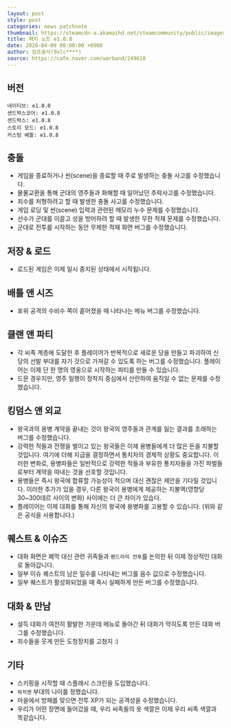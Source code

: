 ```yaml
---
layout: post
style: post
categories: news patchnote
thumbnail: https://steamcdn-a.akamaihd.net/steamcommunity/public/images/clans/26623866/a166e54907aca7dc5919a854da6a8f41cd7119cd.png
title: 패치 노트 e1.0.8
date: 2020-04-09 00:00:00 +0900
author: 임프술사(9xlc****)
source: https://cafe.naver.com/warband/249618
---
```


## 버전
    네이티브: e1.0.0
    샌드박스코어: e1.0.8
    샌드박스: e1.0.8
    스토리 모드: e1.0.8
    커스텀 배틀: e1.0.8

## 충돌
- 게임을 종료하거나 씬(scene)을 종료할 때 주로 발생하는 충돌 사고를 수정했습니다.
- 물물교환을 통해 군대의 영주들과 화해할 때 일어났던 추락사고를 수정했습니다.
- 죄수를 처형하려고 할 때 발생한 충돌 사고를 수정했습니다.
- 게임 로딩 및 씬(scene) 입력과 관련된 메모리 누수 문제를 수정했습니다.
- 선수가 군대를 이끌고 성을 방어하려 할 때 발생한 무한 적재 문제를 수정했습니다.
- 군대로 전투를 시작하는 동안 무제한 적재 화면 버그를 수정했습니다.

## 저장 & 로드
- 로드된 게임은 이제 일시 중지된 상태에서 시작됩니다.

## 배틀 앤 시즈
- 포위 공격의 수비수 쪽이 흩어졌을 때 나타나는 메뉴 버그를 수정했습니다.

## 클랜 앤 파티
- 각 씨족 계층에 도달한 후 플레이어가 반복적으로 새로운 당을 만들고 파괴하여 신당의 선발 부대를 자기 것으로 가져갈 수 있도록 하는 버그를 수정했습니다. 플레이어는 이제 단 한 명의 영웅으로 시작하는 파티를 만들 수 있습니다.
- 드문 경우지만, 영주 일행이 정착지 중심에서 산란하여 움직일 수 없는 문제를 수정했습니다.

## 킹덤스 앤 외교
- 왕국과의 용병 계약을 끝내는 것이 왕국의 영주들과 관계를 잃는 결과를 초래하는 버그를 수정했습니다.
- 강력한 적들과 전쟁을 벌이고 있는 왕국들은 이제 용병들에게 더 많은 돈을 지불할 것입니다. 여기에 더해 지급을 결정하면서 통치자의 경제적 상황도 중요합니다. 이러한 변화로, 용병파들은 일반적으로 강력한 적들과 부유한 통치자들을 가진 파벌들로부터 계약을 따내는 것을 선호할 것입니다.
- 용병들은 즉시 왕국에 합류할 가능성이 적으며 대신 괜찮은 제안을 기다릴 것입니다. 이러한 추가가 있을 경우, 다른 왕국이 용병에게 제공하는 지불액(영향당 30~300데르 사이의 변화) 사이에는 더 큰 차이가 있습다.
- 플레이어는 이제 대화를 통해 자신의 왕국에 용병파를 고용할 수 있습니다. (위와 같은 공식을 사용합니다.)

## 퀘스트 & 이슈즈
- 대화 화면은 폐막 대신 관련 귀족들과 `펜드라익 전투`를 논의한 뒤 이제 정상적인 대화로 돌아갑니다.
- 일부 이슈 퀘스트의 남은 일수를 나타내는 버그를 음수 값으로 수정했습니다.
- 일부 퀘스트가 활성화되었을 때 즉시 실패하게 만든 버그를 수정했습니다.

## 대화 & 만남
- 설득 대화가 여전히 활발한 가운데 메뉴로 돌아간 뒤 대화가 막히도록 만든 대화 버그를 수정했습니다.
- 죄수들을 웃게 만든 도청장치를 고쳤지 :)

## 기타
- 스키핑을 시작할 때 스플래시 스크린을 도입했습니다.
- `워치맨` 부대의 나이를 정했습니다.
- 마을에서 방패를 맞으면 전투 XP가 되는 공격성을 수정했습니다.
- 우리가 어떤 장면에 들어갔을 때, 우리 씨족들의 옷 색깔은 이제 우리 씨족 색깔과 똑같습니다.
